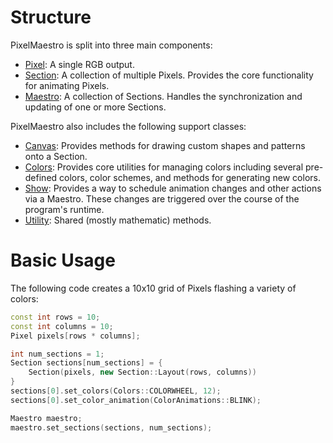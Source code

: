 # Structure
PixelMaestro is split into three main components:
* [Pixel](pixel.md): A single RGB output.
* [Section](section.md): A collection of multiple Pixels. Provides the core functionality for animating Pixels.
* [Maestro](maestro.md): A collection of Sections. Handles the synchronization and updating of one or more Sections.

PixelMaestro also includes the following support classes:
* [Canvas](canvas.md): Provides methods for drawing custom shapes and patterns onto a Section.
* [Colors](colors.md): Provides core utilities for managing colors including several pre-defined colors, color schemes, and methods for generating new colors.
* [Show](show.md): Provides a way to schedule animation changes and other actions via a Maestro. These changes are triggered over the course of the program's runtime.
* [Utility](utility.md): Shared (mostly mathematic) methods.

# Basic Usage
The following code creates a 10x10 grid of Pixels flashing a variety of colors:
```c++
const int rows = 10;
const int columns = 10;
Pixel pixels[rows * columns];

int num_sections = 1;
Section sections[num_sections] = {
	Section(pixels, new Section::Layout(rows, columns))
}
sections[0].set_colors(Colors::COLORWHEEL, 12);
sections[0].set_color_animation(ColorAnimations::BLINK);

Maestro maestro;
maestro.set_sections(sections, num_sections);
```
